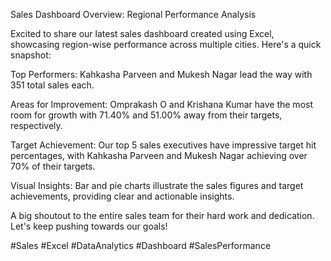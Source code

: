 Sales Dashboard Overview: Regional Performance Analysis

Excited to share our latest sales dashboard created using Excel, showcasing region-wise performance across multiple cities. Here's a quick snapshot:

Top Performers: Kahkasha Parveen and Mukesh Nagar lead the way with 351 total sales each.

Areas for Improvement: Omprakash O and Krishana Kumar have the most room for growth with 71.40% and 51.00% away from their targets, respectively.

Target Achievement: Our top 5 sales executives have impressive target hit percentages, with Kahkasha Parveen and Mukesh Nagar achieving over 70% of their targets.

Visual Insights: Bar and pie charts illustrate the sales figures and target achievements, providing clear and actionable insights.

A big shoutout to the entire sales team for their hard work and dedication. Let's keep pushing towards our goals!

#Sales #Excel #DataAnalytics #Dashboard #SalesPerformance

